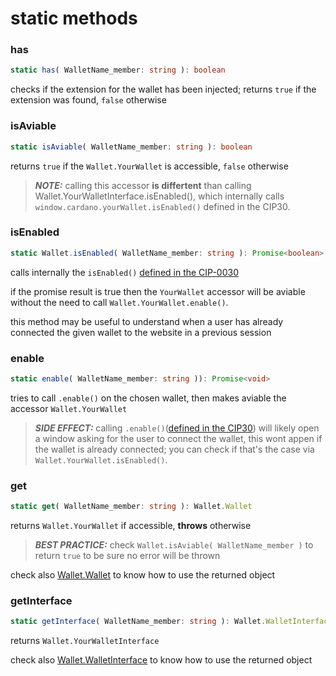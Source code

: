 # static methods

### has

```ts
static has( WalletName_member: string ): boolean
```

checks if the extension for the wallet has been injected;
returns ```true``` if the extension was found, ```false``` otherwise


### isAviable

```ts
static isAviable( WalletName_member: string ): boolean
```

returns ```true``` if the ```Wallet.YourWallet``` is accessible, ```false``` otherwise

> **_NOTE:_**  calling this accessor **is differtent** than calling Wallet.YourWalletInterface.isEnabled(), which internally calls ```window.cardano.yourWallet.isEnabled()``` defined in the CIP30.

### isEnabled

```ts
static Wallet.isEnabled( WalletName_member: string ): Promise<boolean>
```
calls internally the ```isEnabled()``` [defined in the CIP-0030](https://github.com/cardano-foundation/CIPs/tree/master/CIP-0030#cardanowalletnameisenabled-promisebool)

if the promise result is true then the ```YourWallet``` accessor will be aviable without the need to call ```Wallet.YourWallet.enable()```.

this method may be useful to understand when a user has already connected the given wallet to the website in a previous session


### enable

```ts
static enable( WalletName_member: string )): Promise<void>
```

tries to call ```.enable()``` on the chosen wallet, then makes aviable the accessor ```Wallet.YourWallet```  

> **_SIDE EFFECT:_**  calling ```.enable()```([defined in the CIP30](https://github.com/cardano-foundation/CIPs/tree/master/CIP-0030#cardanowalletnameenable-promiseapi)) will likely open a window asking for the user to connect the wallet,
this wont appen if the wallet is already connected; you can check if that's the case via ```Wallet.YourWallet.isEnabled()```.


### get

```ts
static get( WalletName_member: string ): Wallet.Wallet
```

returns ```Wallet.YourWallet``` if accessible, **throws** otherwise

> **_BEST PRACTICE:_** check ```Wallet.isAviable( WalletName_member )``` to return ```true``` to be sure no error will be thrown

check also [Wallet.Wallet]() to know how to use the returned object

### getInterface

```ts
static getInterface( WalletName_member: string ): Wallet.WalletInterface
```

returns ```Wallet.YourWalletInterface```

check also [Wallet.WalletInterface]() to know how to use the returned object
